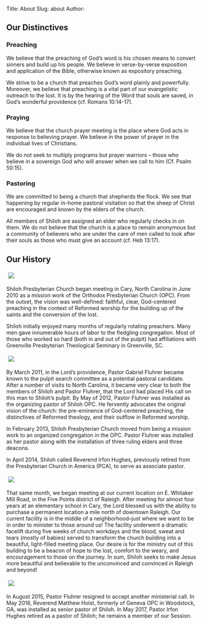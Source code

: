 Title: About
Slug: about
Author:

## Our Distinctives

### Preaching

We believe that the preaching of God’s word is his chosen means to convert sinners and build up his people. We believe in verse-by-verse exposition and application of the Bible, otherwise known as expository preaching.

We strive to be a church that preaches God’s word plainly and powerfully. Moreover, we believe that preaching is a vital part of our evangelistic outreach to the lost. It is by the hearing of the Word that souls are saved, in God’s wonderful providence (cf. Romans 10:14-17).

### Praying

We believe that the church prayer meeting is the place where God acts in response to believing prayer. We believe in the power of prayer in the individual lives of Christians.

We do not seek to multiply programs but prayer warriors – those who believe in a sovereign God who will answer when we call to him (Cf. Psalm 50:15).

### Pastoring

We are committed to being a church that shepherds the flock. We see that happening by regular in-home pastoral visitation so that the sheep of Christ are encouraged and known by the elders of the church.

All members of Shiloh are assigned an elder who regularly checks in on them. We do not believe that the church is a place to remain anonymous but a community of believers who are under the care of men called to look after their souls as those who must give an account (cf. Heb 13:17).

## Our History


<img class="img_right thumbnail img_right" style="max-width:400px;margin:5px;" src="/static/gym.jpg">

Shiloh Presbyterian Church began meeting in Cary, North Carolina in June 2010 as a mission work of the Orthodox Presbyterian Church (OPC). From the outset, the vision was well-defined: faithful, clear, God-centered preaching in the context of Reformed worship for the building up of the saints and the conversion of the lost.

Shiloh initially enjoyed many months of regularly rotating preachers. Many men gave innumerable hours of labor to the fledgling congregation. Most of those who worked so hard (both in and out of the pulpit) had affiliations with Greenville Presbyterian Theological Seminary in Greenville, SC.

<img class="pull_right thumbnail img_left" style="max-width:320px;margin:5px;" src="/static/fluhrer.jpg">

By March 2011, in the Lord’s providence, Pastor Gabriel Fluhrer became known to the pulpit search committee as a potential pastoral candidate. After a number of visits to North Carolina, it became very clear to both the members of Shiloh and Pastor Fluhrer, that the Lord had placed His call on this man to Shiloh’s pulpit. By May of 2012, Pastor Fluhrer was installed as the organizing pastor of Shiloh OPC. He fervently advocates the original vision of the church: the pre-eminence of God-centered preaching, the distinctives of Reformed theology, and their outflow in Reformed worship.

In February 2013, Shiloh Presbyterian Church moved from being a mission work to an organized congregation in the OPC. Pastor Fluhrer was installed as her pastor along with the installation of three ruling elders and three deacons.

In April 2014, Shiloh called Reverend Irfon Hughes, previously retired from the Presbyterian Church in America (PCA), to serve as associate pastor.

<img class="pull_right thumbnail img_right" style="max-width:320px;margin:5px;" src="/static/irfon.jpg">

That same month, we began meeting at our current location on E. Whitaker Mill Road, in the Five Points district of Raleigh. After meeting for almost four years at an elementary school in Cary, the Lord blessed us with the ability to purchase a permanent location a mile north of downtown Raleigh. Our current facility is in the middle of a neighborhood–just where we want to be in order to minister to those around us! The facility underwent a dramatic facelift during five weeks of church workdays and the blood, sweat and tears (mostly of babies) served to transform the church building into a beautiful, light-filled meeting place. Our desire is for the ministry out of this building to be a beacon of hope to the lost, comfort to the weary, and encouragement to those on the journey. In sum, Shiloh seeks to make Jesus more beautiful and believable to the unconvinced and convinced in Raleigh and beyond!


<img class="pull_right thumbnail img_left" style="max-width:320px;margin:5px;" src="/static/holst.jpg">

In August 2015, Pastor Fluhrer resigned to accept another ministerial call. In May 2016, Reverend Matthew Holst, formerly of Geneva OPC in Woodstock, GA, was installed as senior pastor of Shiloh. In May 2017, Pastor Irfon Hughes retired as a pastor of Shiloh; he remains a member of our Session.

